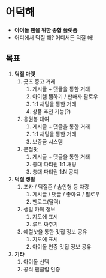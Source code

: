 # 어덕해
- **아이돌 팬을 위한 종합 플랫폼**
- 어디에서 덕질 해? 어디서든 덕질 해!

## 목표
1. **덕질 마켓**
    1. 굿즈 중고 거래
        1. 게시글 + 댓글을 통한 거래
        2. 아이템 찜하기 / 판매자 팔로우
        3. 1:1 채팅을 통한 거래
        4. 상품 추천 기능(?)
    2. 응원봉 대여
        1. 게시글 + 댓글을 통한 거래
        2. 1:1 채팅을 통한 거래
        3. 보증금 시스템
    3. 분철팟
        1. 게시글 + 댓글을 통한 거래
        2. 총대:파티원 1:1 채팅
        3. 총대:파티원 1:N 공지
2. **덕질 생활**
    1. 포카 / 덕질존 / 솜인형 등 자랑
        1. 게시글 / 댓글 / 좋아요 / 팔로우
        2. 팬로그(달력)
    2. 생일 카페 정보
        1. 지도에 표시
        2. 루트 짜주기
    3. 예절샷을 통한 맛집 정보 공유
        1. 지도에 표시
        2. 아이돌 인증 맛집 정보 공유
3. **기타**
    1. 아이돌 선택
    2. 공식 팬클럽 인증